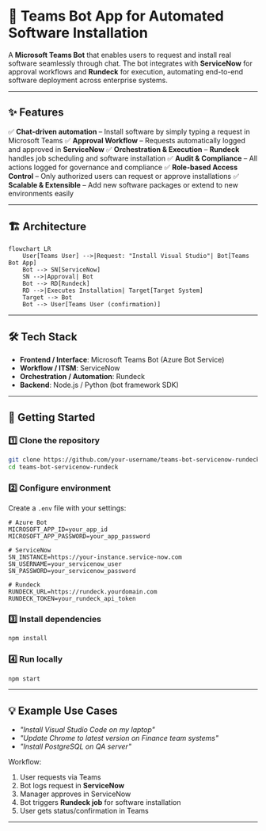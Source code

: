 # 🤖 Teams Bot App for Automated Software Installation

A **Microsoft Teams Bot** that enables users to request and install real software seamlessly through chat.
The bot integrates with **ServiceNow** for approval workflows and **Rundeck** for execution, automating end-to-end software deployment across enterprise systems.

---

## ✨ Features

✅ **Chat-driven automation** – Install software by simply typing a request in Microsoft Teams
✅ **Approval Workflow** – Requests automatically logged and approved in **ServiceNow**
✅ **Orchestration & Execution** – **Rundeck** handles job scheduling and software installation
✅ **Audit & Compliance** – All actions logged for governance and compliance
✅ **Role-based Access Control** – Only authorized users can request or approve installations
✅ **Scalable & Extensible** – Add new software packages or extend to new environments easily

---

## 🏗️ Architecture

```mermaid
flowchart LR
    User[Teams User] -->|Request: "Install Visual Studio"| Bot[Teams Bot App]
    Bot --> SN[ServiceNow]
    SN -->|Approval| Bot
    Bot --> RD[Rundeck]
    RD -->|Executes Installation| Target[Target System]
    Target --> Bot
    Bot --> User[Teams User (confirmation)]
```

---

## 🛠️ Tech Stack

* **Frontend / Interface**: Microsoft Teams Bot (Azure Bot Service)
* **Workflow / ITSM**: ServiceNow
* **Orchestration / Automation**: Rundeck
* **Backend**: Node.js / Python (bot framework SDK)


---

## 🚀 Getting Started

### 1️⃣ Clone the repository

```bash
git clone https://github.com/your-username/teams-bot-servicenow-rundeck.git
cd teams-bot-servicenow-rundeck
```

### 2️⃣ Configure environment

Create a `.env` file with your settings:

```env
# Azure Bot
MICROSOFT_APP_ID=your_app_id
MICROSOFT_APP_PASSWORD=your_app_password

# ServiceNow
SN_INSTANCE=https://your-instance.service-now.com
SN_USERNAME=your_servicenow_user
SN_PASSWORD=your_servicenow_password

# Rundeck
RUNDECK_URL=https://rundeck.yourdomain.com
RUNDECK_TOKEN=your_rundeck_api_token
```

### 3️⃣ Install dependencies

```bash
npm install
```

### 4️⃣ Run locally

```bash
npm start
```

---

## 💡 Example Use Cases

* *"Install Visual Studio Code on my laptop"*
* *"Update Chrome to latest version on Finance team systems"*
* *"Install PostgreSQL on QA server"*

Workflow:

1. User requests via Teams
2. Bot logs request in **ServiceNow**
3. Manager approves in ServiceNow
4. Bot triggers **Rundeck job** for software installation
5. User gets status/confirmation in Teams

---
